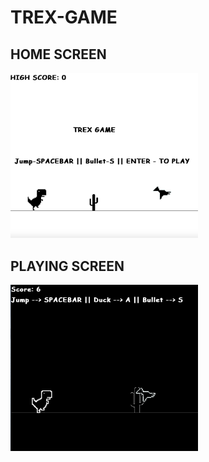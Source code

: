 # TREX-GAME


## HOME SCREEN
<img src="https://github.com/xavierohan/TREX-GAME/blob/master/Home%20Screen.png" width="300">



## PLAYING SCREEN
<img src="https://github.com/xavierohan/TREX-GAME/blob/master/Playing%20Screen.png" width="300">

